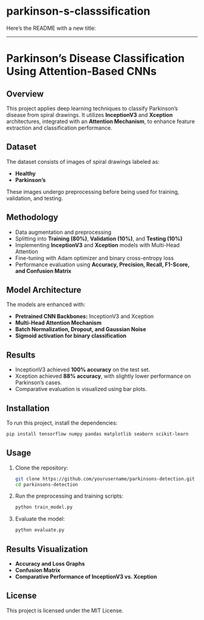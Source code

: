 # parkinson-s-classsification
Here’s the README with a new title:  

---

# **Parkinson’s Disease Classification Using Attention-Based CNNs**  

## **Overview**  
This project applies deep learning techniques to classify Parkinson’s disease from spiral drawings. It utilizes **InceptionV3** and **Xception** architectures, integrated with an **Attention Mechanism**, to enhance feature extraction and classification performance.  

## **Dataset**  
The dataset consists of images of spiral drawings labeled as:  
- **Healthy**  
- **Parkinson’s**  

These images undergo preprocessing before being used for training, validation, and testing.  

## **Methodology**  
- Data augmentation and preprocessing  
- Splitting into **Training (80%)**, **Validation (10%)**, and **Testing (10%)**  
- Implementing **InceptionV3** and **Xception** models with Multi-Head Attention  
- Fine-tuning with Adam optimizer and binary cross-entropy loss  
- Performance evaluation using **Accuracy, Precision, Recall, F1-Score, and Confusion Matrix**  

## **Model Architecture**  
The models are enhanced with:  
- **Pretrained CNN Backbones:** InceptionV3 and Xception  
- **Multi-Head Attention Mechanism**  
- **Batch Normalization, Dropout, and Gaussian Noise**  
- **Sigmoid activation for binary classification**  

## **Results**  
- InceptionV3 achieved **100% accuracy** on the test set.  
- Xception achieved **88% accuracy**, with slightly lower performance on Parkinson’s cases.  
- Comparative evaluation is visualized using bar plots.  

## **Installation**  
To run this project, install the dependencies:  

```bash
pip install tensorflow numpy pandas matplotlib seaborn scikit-learn
```  

## **Usage**  
1. Clone the repository:  
   ```bash
   git clone https://github.com/yourusername/parkinsons-detection.git
   cd parkinsons-detection
   ```  
2. Run the preprocessing and training scripts:  
   ```bash
   python train_model.py
   ```  
3. Evaluate the model:  
   ```bash
   python evaluate.py
   ```  

## **Results Visualization**  
- **Accuracy and Loss Graphs**  
- **Confusion Matrix**  
- **Comparative Performance of InceptionV3 vs. Xception**   

## **License**  
This project is licensed under the MIT License.  
